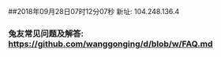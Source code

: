 ##2018年09月28日07时12分07秒 新址: 104.248.136.4
### 兔友常见问题及解答: https://github.com/wanggonging/d/blob/w/FAQ.md
